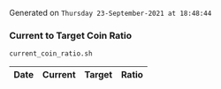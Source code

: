 Generated on `Thursday 23-September-2021 at 18:48:44`

### Current to Target Coin Ratio
`current_coin_ratio.sh`

Date|Current|Target|Ratio
---|---|---|---
